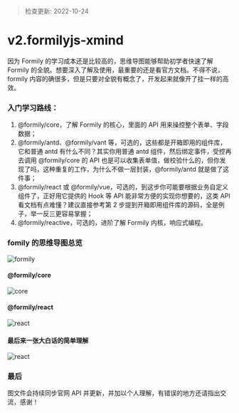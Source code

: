 > 检查更新: 2022-10-24

# v2.formilyjs-xmind
因为 Formily 的学习成本还是比较高的，思维导图能够帮助初学者快速了解 Formily 的全貌。想要深入了解及使用，最重要的还是看官方文档。不得不说，formily 内容的确很多，但是只要对全貌有概念了，开发起来就像开了挂一样的高效。

### 入门学习路线：
1. @formily/core，了解 Formily 的核心，里面的 API 用来操控整个表单、字段数据；
2. @formily/antd、@formily/vant 等，可选的，这些都是开箱即用的组件库，它和普通 antd 有什么不同？其实你用普通 antd 组件，然后绑定事件，受控再去调用 @formily/core 的 API 也是可以收集表单值，做校验什么的，但你发现了吗，这种重复的工作，为什么不做一层封装，@formily/antd 就是做了这件事；
3. @formily/react 或 @formily/vue，可选的，到这步你可能要根据业务自定义组件了，正好用它提供的 Hook 等 API 能非常方便的实现你想要的，这类 API 看文档有点难懂？建议直接参考第 2 步提到开箱即用组件库的源码，全是例子，举一反三更容易掌握；
4. @formily/reactive，可选的，进阶了解 Formily 内核，响应式编程。

### fomily 的思维导图总览
![formily](./img/formily.png)
#### @formily/core
![core](./img/formily-core.png)
#### @formily/react
![react](./img/formily-react.png)
#### 最后来一张大白话的简单理解
![react](./img/popular.png)

### 最后
图文件会持续同步官网 API 并更新，并加以个人理解，有错误的地方还请指出交流，感谢！
